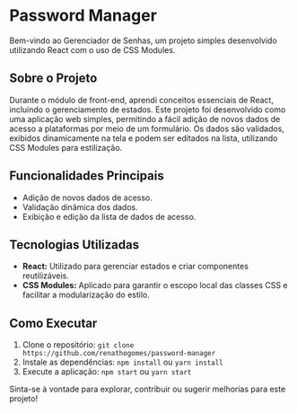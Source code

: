 # Password Manager

Bem-vindo ao Gerenciador de Senhas, um projeto simples desenvolvido utilizando React com o uso de CSS Modules.

## Sobre o Projeto

Durante o módulo de front-end, aprendi conceitos essenciais de React, incluindo o gerenciamento de estados. Este projeto foi desenvolvido como uma aplicação web simples, permitindo a fácil adição de novos dados de acesso a plataformas por meio de um formulário. Os dados são validados, exibidos dinamicamente na tela e podem ser editados na lista, utilizando CSS Modules para estilização.

## Funcionalidades Principais

- Adição de novos dados de acesso.
- Validação dinâmica dos dados.
- Exibição e edição da lista de dados de acesso.

## Tecnologias Utilizadas

- **React:** Utilizado para gerenciar estados e criar componentes reutilizáveis.
- **CSS Modules:** Aplicado para garantir o escopo local das classes CSS e facilitar a modularização do estilo.

## Como Executar

1. Clone o repositório: `git clone https://github.com/renathogomes/password-manager`
2. Instale as dependências: `npm install` ou `yarn install`
3. Execute a aplicação: `npm start` ou `yarn start`

Sinta-se à vontade para explorar, contribuir ou sugerir melhorias para este projeto!
